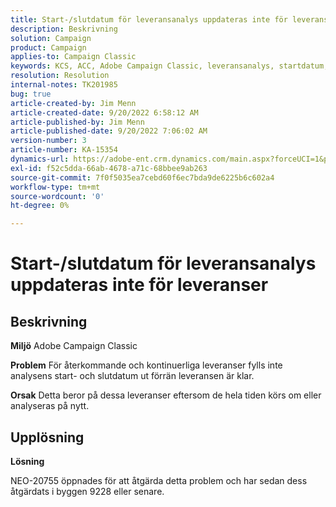 ```yaml
---
title: Start-/slutdatum för leveransanalys uppdateras inte för leveranser
description: Beskrivning
solution: Campaign
product: Campaign
applies-to: Campaign Classic
keywords: KCS, ACC, Adobe Campaign Classic, leveransanalys, startdatum, slutdatum, uppdateras inte korrekt, återkommande leveranser, kontinuerliga leveranser, NEO-20755
resolution: Resolution
internal-notes: TK201985
bug: true
article-created-by: Jim Menn
article-created-date: 9/20/2022 6:58:12 AM
article-published-by: Jim Menn
article-published-date: 9/20/2022 7:06:02 AM
version-number: 3
article-number: KA-15354
dynamics-url: https://adobe-ent.crm.dynamics.com/main.aspx?forceUCI=1&pagetype=entityrecord&etn=knowledgearticle&id=cc2bdd93-b138-ed11-9db1-0022480866ad
exl-id: f52c5dda-66ab-4678-a71c-68bbee9ab263
source-git-commit: 7f0f5035ea7cebd60f6ec7bda9de6225b6c602a4
workflow-type: tm+mt
source-wordcount: '0'
ht-degree: 0%

---
```


# Start-/slutdatum för leveransanalys uppdateras inte för leveranser

## Beskrivning


<b>Miljö</b>
Adobe Campaign Classic

<b>Problem</b>
För återkommande och kontinuerliga leveranser fylls inte analysens start- och slutdatum ut förrän leveransen är klar.

<b>Orsak</b>
Detta beror på dessa leveranser eftersom de hela tiden körs om eller analyseras på nytt.


## Upplösning


<b>Lösning</b>

NEO-20755 öppnades för att åtgärda detta problem och har sedan dess åtgärdats i byggen 9228 eller senare.
